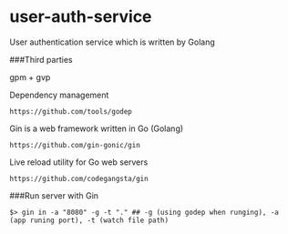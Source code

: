 # user-auth-service
User authentication service which is written by Golang

###Third parties

gpm + gvp

Dependency management

	https://github.com/tools/godep

Gin is a web framework written in Go (Golang)

	https://github.com/gin-gonic/gin

Live reload utility for Go web servers

	https://github.com/codegangsta/gin

###Run server with Gin

```
$> gin in -a "8080" -g -t "." ## -g (using godep when runging), -a (app runing port), -t (watch file path)
```
